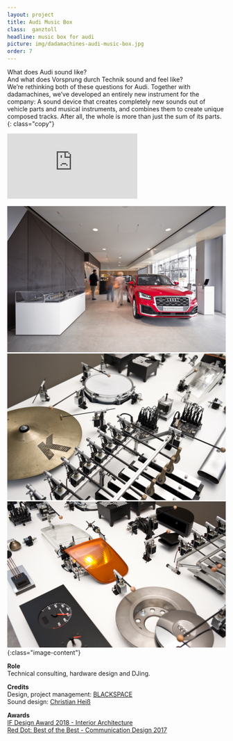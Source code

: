 ```yaml
---
layout: project
title: Audi Music Box
class:  ganztoll
headline: music box for audi
picture: img/dadamachines-audi-music-box.jpg
order: 7
---
```


What does Audi sound like?  
And what does Vorsprung durch Technik sound and feel like?  
We’re rethinking both of these questions for Audi. Together with dadamachines, we’ve developed an entirely new instrument for the company: A sound device that creates completely new sounds out of vehicle parts and musical instruments, and combines them to create unique composed tracks. After all, the whole is more than just the sum of its parts.
{: class="copy"}

<div class='embed-container mt4'><iframe src='https://www.youtube.com/embed/bstnULC-JVg' frameborder='0' allowfullscreen></iframe></div>

![tollesbild](img/dadamachines-audi-music-box-002.jpg)
![tollesbild](img/dadamachines-audi-music-box-003.jpg)
![tollesbild](img/dadamachines-audi-music-box.jpg)
{:class="image-content"}

**Role**  
Technical consulting, hardware design and DJing.    

**Credits**    
Design, project management: [BLACKSPACE](https://www.black.space/)   
Sound design: [Christian Heiß](mailto:taison@portmanteau.net)    

**Awards**    
[IF Design Award 2018 - Interior Architecture](https://ifworlddesignguide.com/entry/235025-audi-music-box)  
[Red Dot: Best of the Best - Communication Design 2017](https://www.red-dot.org/about-red-dot/magazine/fair-stands-2017/)


